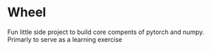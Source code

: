 # Wheel
Fun little side project to build core compents of pytorch and numpy. Primarly to serve as a learning exercise
